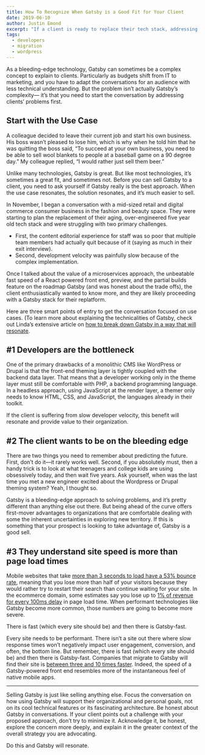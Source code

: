 ```yaml
---
title: How To Recognize When Gatsby is a Good Fit for Your Client
date: 2019-06-10
author: Justin Emond
excerpt: "If a client is ready to replace their tech stack, addressing their needs and using a use case is key to determining if Gatsby is a good fit as a replacement."
tags:
  - developers
  - migration
  - wordpress
---
```


As a bleeding-edge technology, Gatsby can sometimes be a complex concept to explain to clients. Particularly as budgets shift from IT to marketing, and you have to adapt the conversations for an audience with less technical understanding. But the problem isn’t actually Gatsby’s complexity— it’s that you need to start the conversation by addressing clients’ problems first.

## Start with the Use Case

A colleague decided to leave their current job and start his own business. His boss wasn’t pleased to lose him, which is why when he told him that he was quitting the boss said, “To succeed at your own business, you need to be able to sell wool blankets to people at a baseball game on a 90 degree day.” My colleague replied, “I would rather just sell them beer.”

Unlike many technologies, Gatsby is great. But like most technologies, it’s sometimes a great fit, and sometimes not. Before you can sell Gatsby to a client, you need to ask yourself if Gatsby really is the best approach. When the use case resonates, the solution resonates, and it’s much easier to sell.

In November, I began a conversation with a mid-sized retail and digital commerce consumer business in the fashion and beauty space. They were starting to plan the replacement of their aging, over-engineered five year old tech stack and were struggling with two primary challenges.

- First, the content editorial experience for staff was so poor that multiple team members had actually quit because of it (saying as much in their exit interview).
- Second, development velocity was painfully slow because of the complex implementation.

Once I talked about the value of a microservices approach, the unbeatable fast speed of a React powered front end, preview, and the partial builds feature on the roadmap Gatsby (and was honest about the trade offs), the client enthusiastically wanted to know more, and they are likely proceeding with a Gatsby stack for their replatform.

Here are three smart points of entry to get the conversation focused on use cases. (To learn more about explaining the technicalities of Gatsby, check out Linda’s extensive article on [how to break down Gatsby in a way that will resonate](/blog/2019-03-07-sell-gatsby-to-clients/).

## #1 Developers are the bottleneck

One of the primary drawbacks of a monolithic CMS like WordPress or Drupal is that the front-end theming layer is tightly coupled with the backend data layer. That means that a developer working only in the theme layer must still be comfortable with PHP, a backend programming language. In a headless approach, using JavaScript at the render layer, a themer only needs to know HTML, CSS, and JavaScript, the languages already in their toolkit.

If the client is suffering from slow developer velocity, this benefit will resonate and provide value to their organization.

## #2 The client wants to be on the bleeding edge

There are two things you need to remember about predicting the future. First, don’t do it—it rarely works well. Second, if you absolutely must, then a handy trick is to look at what teenagers and college kids are using obsessively today, and then wait five years. Ask yourself, when was the last time you met a new engineer excited about the Wordpress or Drupal theming system? Yeah, I thought so.

Gatsby is a bleeding-edge approach to solving problems, and it’s pretty different than anything else out there. But being ahead of the curve offers first-mover advantages to organizations that are comfortable dealing with some the inherent uncertainties in exploring new territory. If this is something that your prospect is looking to take advantage of, Gatsby is a good sell.

## #3 They understand site speed is more than page load times

Mobile websites that take [more than 3 seconds to load have a 53% bounce rate](https://www.thinkwithgoogle.com/marketing-resources/data-measurement/mobile-page-speed-new-industry-benchmarks/), meaning that you lose more than half of your visitors because they would rather try to restart their search than continue waiting for your site. In the ecommerce domain, some estimates say you lose up to [1% of revenue for every 100ms delay](https://www.section.io/blog/page-load-time-bounce-rate/) in page load time. When performant technologies like Gatsby become more common, those numbers are going to become more severe.

<Pullquote>
  There is fast (which every site should be) and then there is Gatsby-fast.
</Pullquote>

Every site needs to be performant. There isn’t a site out there where slow response times won’t negatively impact user engagement, conversion, and often, the bottom line. But remember, there is fast (which every site should be) and then there is Gatsby-fast. Companies that migrate to Gatsby will find their site is [between three and 10 times faster](https://www.gatsbyjs.com/guides/why-are-gatsby-sites-fast/). Indeed, the speed of a Gatsby-powered front end resembles more of the instantaneous feel of native mobile apps.

---

Selling Gatsby is just like selling anything else. Focus the conversation on how using Gatsby will support their organizational and personal goals, not on its cool technical features or its fascinating architecture. Be honest about Gatsby in conversations. If your client points out a challenge with your proposed approach, don’t try to minimize it. Acknowledge it, be honest, explore the concern more deeply, and explain it in the greater context of the overall strategy you are advocating.

Do this and Gatsby will resonate.
